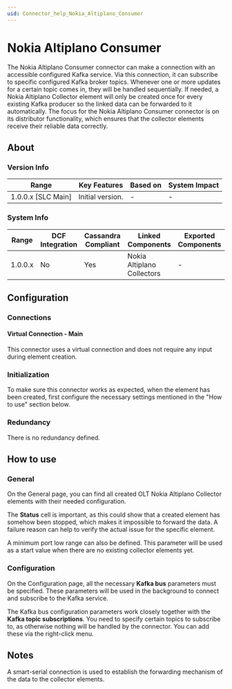 ```yaml
---
uid: Connector_help_Nokia_Altiplano_Consumer
---
```


# Nokia Altiplano Consumer

The Nokia Altiplano Consumer connector can make a connection with an accessible configured Kafka service. Via this connection, it can subscribe to specific configured Kafka broker topics. Whenever one or more updates for a certain topic comes in, they will be handled sequentially. If needed, a Nokia Altiplano Collector element will only be created once for every existing Kafka producer so the linked data can be forwarded to it automatically. The focus for the Nokia Altiplano Consumer connector is on its distributor functionality, which ensures that the collector elements receive their reliable data correctly.

## About

### Version Info

| Range                | Key Features     | Based on     | System Impact     |
|----------------------|------------------|--------------|-------------------|
| 1.0.0.x [SLC Main]   | Initial version. | -            | -                 |

### System Info

| Range     | DCF Integration     | Cassandra Compliant     | Linked Components          | Exported Components     |
|-----------|---------------------|-------------------------|----------------------------|-------------------------|
| 1.0.0.x   | No                  | Yes                     | Nokia Altiplano Collectors | -                       |

## Configuration

### Connections

#### Virtual Connection - Main

This connector uses a virtual connection and does not require any input during element creation.

### Initialization

To make sure this connector works as expected, when the element has been created, first configure the necessary settings mentioned in the "How to use" section below.

### Redundancy

There is no redundancy defined.

## How to use

### General

On the General page, you can find all created OLT Nokia Altiplano Collector elements with their needed configuration.

The **Status** cell is important, as this could show that a created element has somehow been stopped, which makes it impossible to forward the data. A failure reason can help to verify the actual issue for the specific element.

A minimum port low range can also be defined. This parameter will be used as a start value when there are no existing collector elements yet.

### Configuration

On the Configuration page, all the necessary **Kafka bus** parameters must be specified. These parameters will be used in the background to connect and subscribe to the Kafka service.

The Kafka bus configuration parameters work closely together with the **Kafka topic subscriptions**. You need to specify certain topics to subscribe to, as otherwise nothing will be handled by the connector. You can add these via the right-click menu.

## Notes

A smart-serial connection is used to establish the forwarding mechanism of the data to the collector elements.
